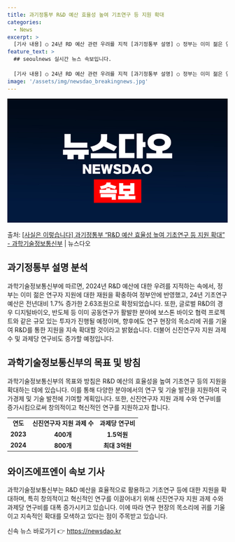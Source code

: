 ```yaml
---
title: 과기정통부 R&D 예산 효율성 높여 기초연구 등 지원 확대
categories:
  - News
excerpt: >
  [기사 내용] ○ 24년 RD 예산 관련 우려를 지적 [과기정통부 설명] ○ 정부는 이미 젊은 연구자 지원에…
feature_text: >
  ## seoulnews 실시간 뉴스 속보입니다.

  [기사 내용] ○ 24년 RD 예산 관련 우려를 지적 [과기정통부 설명] ○ 정부는 이미 젊은 연구자 지원에…
image: '/assets/img/newsdao_breakingnews.jpg'
---
```


![뉴스다오 속보](/assets/img/newsdao_breakingnews.jpg)

<p>출처: <a href="https://newsdao.kr/2940" rel="dofollow">[사실은 이렇습니다] 과기정통부 “R&D 예산 효율성 높여 기초연구 등 지원 확대” - 과학기술정보통신부</a> | 뉴스다오</p>

<h2 data-ke-size="size26">과기정통부 설명 분석</h2>
<p data-ke-size="size16">과학기술정보통신부에 따르면, 2024년 R&D 예산에 대한 우려를 지적하는 속에서, 정부는 이미 젊은 연구자 지원에 대한 재원을 확충하여 정부안에 반영했고, 24년 기초연구 예산은 전년대비 1.7% 증가한 2.63조원으로 확정되었습니다. 또한, 글로벌 R&D의 경우 디지털바이오, 반도체 등 이미 공동연구가 활발한 분야에 보스톤 바이오 협력 프로젝트와 같은 규모 있는 투자가 진행될 예정이며, 향후에도 연구 현장의 목소리에 귀를 기울여 R&D를 통한 지원을 지속 확대할 것이라고 밝혔습니다. 더불어 신진연구자 지원 과제 수 및 과제당 연구비도 증가할 예정입니다.</p>

<h2 data-ke-size="size26">과학기술정보통신부의 목표 및 방침</h2>
<p data-ke-size="size16">과학기술정보통신부의 목표와 방침은 R&D 예산의 효율성을 높여 기초연구 등의 지원을 확대하는 데에 있습니다. 이를 통해 다양한 분야에서의 연구 및 기술 발전을 지원하여 국가경제 및 기술 발전에 기여할 계획입니다. 또한, 신진연구자 지원 과제 수와 연구비를 증가시킴으로써 창의적이고 혁신적인 연구를 지원하고자 합니다.</p>

<table>
	<tr>
		<td style="text-align: center; height: 17px;"><b>연도</b></td>
		<td style="text-align: center; height: 17px;"><b>신진연구자 지원 과제 수</b></td>
		<td style="text-align: center; height: 17px;"><b>과제당 연구비</b></td>
	</tr>
	<tr>
		<td style="text-align: center; height: 17px;"><b>2023</b></td>
		<td style="text-align: center; height: 17px;"><b>400개</b></td>
		<td style="text-align: center; height: 17px;"><b>1.5억원</b></td>
	</tr>
	<tr>
		<td style="text-align: center; height: 17px;"><b>2024</b></td>
		<td style="text-align: center; height: 17px;"><b>800개</b></td>
		<td style="text-align: center; height: 17px;"><b>최대 3억원</b></td>
	</tr>
</table>

<h2 data-ke-size="size26">와이즈에프엔이 속보 기사</h2>
<p data-ke-size="size16">과학기술정보통신부는 R&D 예산을 효율적으로 활용하고 기초연구 등에 대한 지원을 확대하며, 특히 창의적이고 혁신적인 연구를 이끌어내기 위해 신진연구자 지원 과제 수와 과제당 연구비를 대폭 증가시키고 있습니다. 이에 따라 연구 현장의 목소리에 귀를 기울이고 지속적인 확대를 모색하고 있다는 점이 주목받고 있습니다.</p> 

신속 뉴스 바로가기 👉 <a href="https://newsdao.kr" rel="dofollow">https://newsdao.kr</a>


